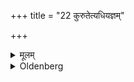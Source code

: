 +++
title = "22 कुरुतेत्यधियज्ञम्"

+++

<details><summary>मूलम्</summary>

कुरुतेत्यधियज्ञम् २२
</details>

<details><summary>Oldenberg</summary>

22. (He should say), 'Make it (ready),' if it is a sacrifice.
</details>
